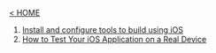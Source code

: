 [< HOME](../README.md)

1. [Install and configure tools to build using iOS](https://docs.microsoft.com/en-us/cpp/cross-platform/install-and-configure-tools-to-build-using-ios?view=msvc-170)
2. [How to Test Your iOS Application on a Real Device](https://www.twilio.com/blog/2018/07/how-to-test-your-ios-application-on-a-real-device.html)